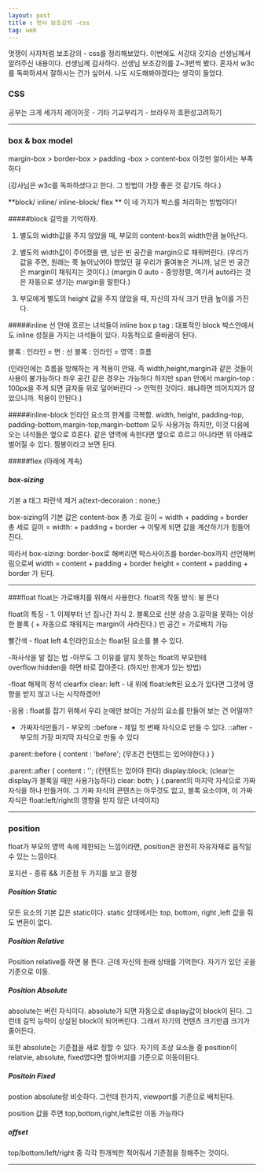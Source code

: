 ```yaml
---
layout: post
title : 멋사 보조강의 -css
tag: web
---
```


멋쟁이 사자처럼 보조강의 - css를 정리해보았다. 이번에도 서강대 갓지승 선생님께서 알려주신 내용이다. 선생님께 감사하다. 선생님 보조강의를 2~3번씩 봤다. 혼자서 w3c를 독파하셔서 잘하시는 건가 싶어서. 나도 시도해봐야겠다는 생각이 들었다.


### CSS
공부는 크게 세가지
레이아웃 - 기타 기교부리기 - 브라우저 호환성고려하기

- - -
### box & box model
margin-box > border-box > padding -box > content-box
 이것만 알아서는 부족하다
 
(강사님은 w3c를 독파하셨다고 한다. 그 방법이 가장 좋은 것 같기도 하다.)
 
**block/ inline/ inline-block/ flex ** 이 네 가지가 박스를 처리하는 방법이다!

#####block
길막을 기억하자.
1. 별도의 width값을 주지 않았을 때, 부모의 content-box의 width만큼 늘어난다. 

2. 별도의 width값이 주어졌을 땐, 남은 빈 공간을 margin으로 채워버린다.
(우리가 값을 주면, 원래는 쭉 늘어났어야 했었던 걸 우리가 줄여놓은 거니까, 남은 빈 공간은 margin이 채워지는 것이다.)
(margin 0 auto - 중앙정렬, 여기서 auto라는 것은 자동으로 생기는 margin을 말한다.)

3.  부모에게 별도의 height 값을 주지 않았을 때, 자신의 자식 크기 만큼 높이를 가진다.

#####inline
선 안에 흐르는 녀석들이 inline box
p tag : 대표적인 block 박스안에서도 inline 성질을 가지는 녀석들이 있다. 자동적으로 줄바꿈이 된다.

블록 : 인라인 = 면 : 선
블록 : 인라인 = 영역 : 흐름

(인라인에는 흐름을 방해하는 게 적용이 안돼. 즉 width,height,margin과 같은 것들이 사용이 불가능하다 좌우 공간 같은 경우는 가능하다 하지만 span 안에서 margin-top : 100px을 주게 되면 글자들 위로 덮어버린다 -> 안먹힌 것이다. 왜냐하면 띄어지지가 않았으니까. 적용이 안된다.)

#####inline-block
인라인 요소의 한계를 극복함. width, height, padding-top, padding-bottom,margin-top,margin-bottom  모두 사용가능 하지만, 이것 다음에 오는 녀석들은 옆으로 흐른다. 같은 영역에 속한다면 옆으로 흐르고 아니라면 위 아래로 벌어질 수 있다. 짬봉이라고 보면 된다.

#####flex 
(아래에 계속)

##### box-sizing
기본 a 태그 파란색 제거 a{text-decoraion : none;}

box-sizing의 기본 값은 content-box
총 가로 길이 = width + padding + border
총 세로 길이 = width: + padding + border
-> 이렇게 되면 값을 계산하기가 힘들어진다. 

따라서 box-sizing: border-box로 해버리면
박스사이즈를 border-box까지 선언해버림으로써
width = content + padding + border
height = content + padding + border
가 된다.

- - - 

###float
float는 가로배치를 위해서 사용한다.
float의 작동 방식: 붕 뜬다

float의 특징 - 1. 이제부터 넌 집나간 자식 
2. 블록으로 신분 상승
3.길막을 못하는 이상한 블록 ( + 자동으로 채워지는 margin이 사라진다.)
빈 공간 = 가로배치 가능

빨간색 - float left 
4.인라인요소는 float된 요소를 볼 수 있다.

-파사삭을 발 잡는 법
-아무도 그 이유를 알지 못하는 
float의 부모한테 overflow:hidden을 하면 바로 잡아준다.
(하지만 한계가 있는 방법)

-float 해제의 정석 clearfix 
clear: left - 내 위에 float:left된 요소가 있다면 그것에 영향을 받지 않고 나는 시작하겠어!

-응용 : float를 잡기 위해서 우리 눈에만 보이는 가상의 요소를 만들어 보는 건 어떨까?

- 가짜자식만들기 - 부모의 ::before - 제일 첫 번째 자식으로 만들 수 있다.
::after - 부모의 가장 마지막 자식으로 만들 수 있다

.parent::before {
content : 'before'; (무조건 컨텐트는 있어야한다.)
}


.parent::after {
content : ''; (컨텐트는 있어야 한다)
display:block; (clear는 display가 블록일 때만 사용가능하다)
clear: both;
}
(.parent의 마지막 자식으로 가짜 자식을 하나 만들거야. 그 가짜 자식의 콘텐츠는 아무것도 없고, 블록 요소이며, 이 가짜 자식은 float:left/right의 영향을 받지 않은 녀석이지)
- - - 

### position
float가 부모의 영역 속에 제한되는 느낌이라면, position은 완전히 자유자재로 움직일 수 있는 느낌이다.

포지션 - 종류 && 기준점 두 가지를 보고 결정

##### Position Static
모든 요소의 기본 값은 static이다.
static 상태에서는 top, bottom, right ,left 값을 줘도 변환이 없다.

##### Position Relative
Position relative를 하면 붕 뜬다. 근데 자신의 원래 상태를 기억한다. 자기가 있던 곳을 기준으로 이동. 

##### Position Absolute
absolute는 버린 자식이다. absolute가 되면 자동으로 display값이 block이 된다. 그런데 길막 능력이 상실된 block이 되어버린다. 그래서 자기의 컨텐츠 크기만큼 크기가 줄어든다. 

또한 absolute는 기준점을 새로 정할 수 있다.
자기의 조상 요소들 중 position이 relatvie, absolute, fixed였다면 할아버지를 기준으로 이동이된다.

##### Positoin Fixed
postion absolute랑 비슷하다. 그런데 한가지, viewport를 기준으로 배치된다.

position 값을 주면 top,bottom,right,left로만 이동 가능하다

##### offset
top/bottom/left/right 중 각각 한개씩만 적어줘서 기준점을 정해주는 것이다.

- - -


